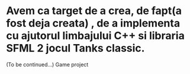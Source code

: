 # Avem ca target de a crea, de fapt(a fost deja creata) , de a implementa cu ajutorul limbajului C++ si libraria SFML 2 jocul Tanks classic.
(To be continued...)
Game project
